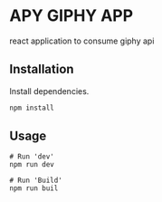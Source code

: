 # APY GIPHY APP

react application to consume giphy api

## Installation

Install dependencies.

```bash
npm install
```

## Usage

```javascrip
# Run 'dev'
npm run dev

# Run 'Build'
npm run buil

```
